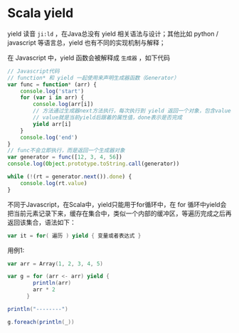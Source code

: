 # Scala yield

yield 读音 `ji:ld` ，在Java总没有 yield 相关语法与设计；其他比如 python / javascript 等语言总，yield 也有不同的实现机制与解释；

在 Javascript 中，yield 函数会被解释成 `生成器` ，如下代码

```javascript
// Javascript代码
// function* 和 yield 一起使用来声明生成器函数（Generator）
var func = function* (arr) {
    console.log('start')
    for (var i in arr) {
        console.log(arr[i])
        // 方法通过生成器next方法执行，每次执行到 yield 返回一个对象，包含value、done属性；
        // value就是当前yield后跟着的属性值，done表示是否完成
        yield arr[i]
    }
    console.log('end')
}
// func不会立即执行，而是返回一个生成器对象
var generator = func([12, 3, 4, 56])
console.log(Object.prototype.toString.call(generator))

while (!(rt = generator.next()).done) {
    console.log(rt.value)
}
```



不同于Javascript，在Scala中，yield只能用于for循环中，在 for 循环中yield会把当前元素记录下来，缓存在集合中，类似一个内部的缓冲区，等遍历完成之后再返回该集合，语法如下：

```scala
var it = for( 遍历 ) yield { 变量或者表达式 }
```

用例1:

```scala
var arr = Array(1, 2, 3, 4, 5)

var g = for (arr <- arr) yield {
        println(arr)
        arr * 2
      }

println("--------")

g.foreach(println(_))
```







